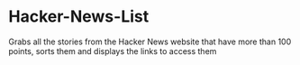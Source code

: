 # Hacker-News-List
Grabs all the stories from the Hacker News website that have more than 100 points, sorts them and displays the links to access them
